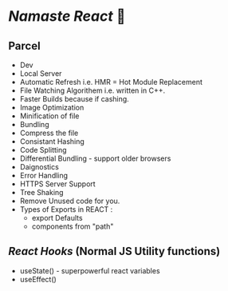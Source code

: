 # _Namaste React_ 🚀

## Parcel

- Dev
- Local Server
- Automatic Refresh i.e. HMR = Hot Module Replacement
- File Watching Algorithem i.e. written in C++.
- Faster Builds because if cashing.
- Image Optimization
- Minification of file
- Bundling
- Compress the file
- Consistant Hashing
- Code Splitting
- Differential Bundling - support older browsers
- Daignostics
- Error Handling
- HTTPS Server Support
- Tree Shaking
- Remove Unused code for you.
- Types of Exports in REACT :
  - export Defaults
  - components from "path"

## _React Hooks_ (Normal JS Utility functions)

- useState() - superpowerful react variables
- useEffect()
